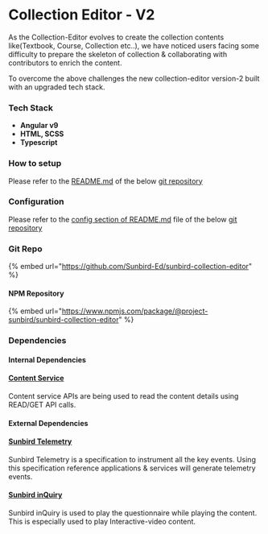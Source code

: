 # Collection Editor - V2

As the Collection-Editor evolves to create the collection contents like(Textbook, Course, Collection etc..), we have noticed users facing some difficulty to prepare the skeleton of collection & collaborating with contributors to enrich the content.&#x20;

To overcome the above challenges the new collection-editor version-2 built with an upgraded tech stack.



### Tech Stack

* **Angular v9**
* **HTML, SCSS**
* **Typescript**

### How to setup

Please refer to the [README.md](https://github.com/Sunbird-Ed/sunbird-collection-editor/tree/release-4.5.0#readme) of the below [git repository](collection-editor-v2.md#git-repo)

### Configuration

Please refer to the [config section of README.md](https://github.com/Sunbird-Ed/sunbird-collection-editor/tree/release-4.5.0#input-for-library) file of the below [git repository](collection-editor-v2.md#git-repo)

### Git Repo

{% embed url="https://github.com/Sunbird-Ed/sunbird-collection-editor" %}

#### NPM Repository

{% embed url="https://www.npmjs.com/package/@project-sunbird/sunbird-collection-editor" %}

### Dependencies

#### Internal Dependencies

#### [Content Service](../service/)&#x20;

Content service APIs are being used to read the content details using READ/GET API calls.&#x20;

#### External Dependencies

#### [Sunbird Telemetry](https://app.gitbook.com/o/-Mi9QwJlsfb7xuxTBc0J/s/-MkM7F4oILSpCJPO0YUu/)

Sunbird Telemetry is a specification to instrument all the key events. Using this specification reference applications & services will generate telemetry events.

#### [Sunbird inQuiry](https://app.gitbook.com/o/-Mi9QwJlsfb7xuxTBc0J/s/Wu4HIWGkb7dD4y0Kup4W/)

Sunbird inQuiry is used to play the questionnaire while playing the content. This is especially used to play Interactive-video content.
